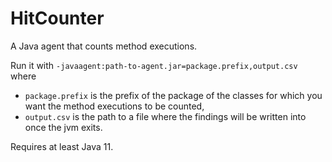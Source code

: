 # HitCounter
A Java agent that counts method executions.

Run it with `-javaagent:path-to-agent.jar=package.prefix,output.csv` where
- `package.prefix` is the prefix of the package of the classes for which you want the method executions to be counted,
- `output.csv` is the path to a file where the findings will be written into once the jvm exits.

Requires at least Java 11.